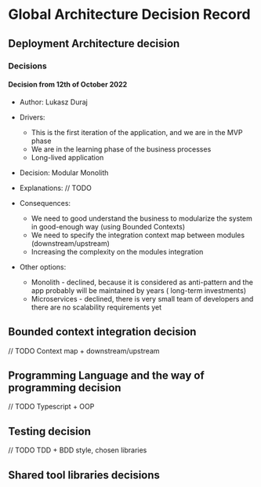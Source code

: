 # Global Architecture Decision Record

## Deployment Architecture decision

### Decisions

#### Decision from 12th of October 2022

* Author: Lukasz Duraj
* Drivers:
    * This is the first iteration of the application, and we are in the MVP phase
    * We are in the learning phase of the business processes
    * Long-lived application
* Decision: Modular Monolith
* Explanations:
  // TODO
* Consequences:
    * We need to good understand the business to modularize the system in good-enough way (using Bounded Contexts)
    * We need to specify the integration context map between modules (downstream/upstream)
    * Increasing the complexity on the modules integration

* Other options:
    * Monolith - declined, because it is considered as anti-pattern and the app probably will be maintained by years (
      long-term investments)
    * Microservices - declined, there is very small team of developers and there are no scalability requirements yet

## Bounded context integration decision

// TODO Context map + downstream/upstream

## Programming Language and the way of programming decision

// TODO Typescript + OOP

## Testing decision

// TODO TDD + BDD style, chosen libraries

## Shared tool libraries decisions
